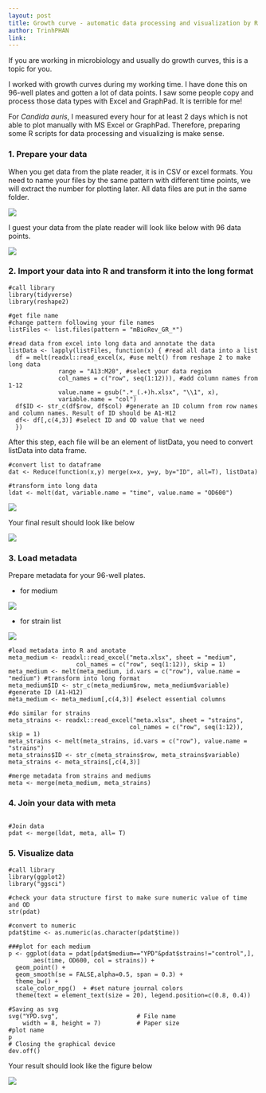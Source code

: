 ```yaml
---
layout: post
title: Growth curve - automatic data processing and visualization by R
author: TrinhPHAN
link: 
---
```



If you are working in microbiology and usually do growth curves, this is a topic for you.

I worked with growth curves during my working time. I have done this on 96-well plates and gotten a lot of data points. I saw some people copy and process those data types with Excel and GraphPad. It is terrible for me!

For *Candida auris*, I measured every hour for at least 2 days which is not able to plot manually with MS Excel or GraphPad. Therefore, preparing some R scripts for data processing and visualizing is make sense.

### 1.  Prepare your data

When you get data from the plate reader, it is in CSV or excel formats. You need to name your files by the same pattern with different time points, we will extract the number for plotting later. All data files are put in the same folder.

![](/images/eng_tut/growthcurve/datagr.png)

I guest your data from the plate reader will look like below with 96 data points.

![](/images/eng_tut/growthcurve/dataformat.png)

### 2.  Import your data into R and transform it into the long format

```{r}
#call library
library(tidyverse)
library(reshape2)

#get file name
#change pattern following your file names
listFiles <- list.files(pattern = "mBioRev_GR_*")

#read data from excel into long data and annotate the data
listData <- lapply(listFiles, function(x) { #read all data into a list
  df = melt(readxl::read_excel(x, #use melt() from reshape 2 to make long data
              range = "A13:M20", #select your data region
              col_names = c("row", seq(1:12))), #add column names from 1-12
              value.name = gsub(".*_(.+)h.xlsx", "\\1", x), 
              variable.name = "col") 
  df$ID <- str_c(df$row, df$col) #generate an ID column from row names and column names. Result of ID should be A1-H12
  df<- df[,c(4,3)] #select ID and OD value that we need
  })
```

After this step, each file will be an element of listData, you need to convert listData into data frame.

```{r}
#convert list to dataframe
dat <- Reduce(function(x,y) merge(x=x, y=y, by="ID", all=T), listData)

#transform into long data
ldat <- melt(dat, variable.name = "time", value.name = "OD600")
```

![](/images/eng_tut/growthcurve/datastr.png)

Your final result should look like below

![](/images/eng_tut/growthcurve/ldat.png)

### 3.  Load metadata

Prepare metadata for your 96-well plates.

-   for medium

![](/images/eng_tut/growthcurve/metamedium.png)

-   for strain list

![](/images/eng_tut/growthcurve/strains.png)

```{r}
#load metadata into R and anotate
meta_medium <- readxl::read_excel("meta.xlsx", sheet = "medium",
                   col_names = c("row", seq(1:12)), skip = 1)
meta_medium <- melt(meta_medium, id.vars = c("row"), value.name = "medium") #transform into long format
meta_medium$ID <- str_c(meta_medium$row, meta_medium$variable) #generate ID (A1-H12)
meta_medium <- meta_medium[,c(4,3)] #select essential columns

#do similar for strains
meta_strains <- readxl::read_excel("meta.xlsx", sheet = "strains",
                                  col_names = c("row", seq(1:12)), skip = 1)
meta_strains <- melt(meta_strains, id.vars = c("row"), value.name = "strains")
meta_strains$ID <- str_c(meta_strains$row, meta_strains$variable)
meta_strains <- meta_strains[,c(4,3)]

#merge metadata from strains and mediums
meta <- merge(meta_medium, meta_strains)
```

### 4.  Join your data with meta

```{r}

#Join data
pdat <- merge(ldat, meta, all= T)
```

### 5.  Visualize data

```{r}
#call library
library(ggplot2)
library("ggsci")

#check your data structure first to make sure numeric value of time and OD
str(pdat)

#convert to numeric
pdat$time <- as.numeric(as.character(pdat$time))

###plot for each medium
p <- ggplot(data = pdat[pdat$medium=="YPD"&pdat$strains!="control",],
       aes(time, OD600, col = strains)) + 
  geom_point() + 
  geom_smooth(se = FALSE,alpha=0.5, span = 0.3) +
  theme_bw() + 
  scale_color_npg()  + #set nature journal colors
  theme(text = element_text(size = 20), legend.position=c(0.8, 0.4))

#Saving as svg
svg("YPD.svg",                      # File name
    width = 8, height = 7)          # Paper size
#plot name
p
# Closing the graphical device
dev.off() 

```

Your result should look like the figure below

![](/images/eng_tut/growthcurve/plot.png)

